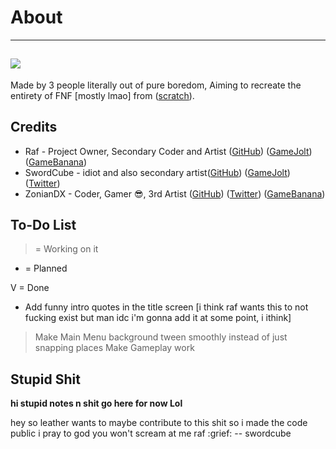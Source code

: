 # About
-----
![](https://media.discordapp.net/attachments/869237278642417665/922557605501599784/funkyLogo.png)
-----
Made by 3 people literally out of pure boredom, Aiming to recreate the entirety of FNF [mostly lmao] from ([scratch](https://scratch.mit.edu)).

## Credits
- Raf - Project Owner, Secondary Coder and Artist ([GitHub](https://github.com/RafaelGiacom)) ([GameJolt](https://gamejolt.com/@RafaelGiacom)) ([GameBanana](https://gamebanana.com/members/1739332))
- SwordCube - idiot and also secondary artist([GitHub](https://github.com/swordcube)) ([GameJolt](https://gamejolt.com/@swordcube)) ([Twitter](https://twitter.com/swordcube))
- ZonianDX - Coder, Gamer 😎, 3rd Artist ([GitHub](https://github.com/timeless13GH)) ([Twitter](https://twitter.com/ZonianDX)) ([GameBanana](https://gamebanana.com/members/2029461))

## To-Do List
> = Working on it

- = Planned

V = Done

- Add funny intro quotes in the title screen [i think raf wants this to not fucking exist but man idc i'm gonna add it at some point, i ithink]
> Make Main Menu background tween smoothly instead of just snapping places
> Make Gameplay work

## Stupid Shit

**hi stupid notes n shit go here for now Lol**

hey so leather wants to maybe contribute to this shit so i made the code public
i pray to god you won't scream at me raf :grief: -- swordcube
